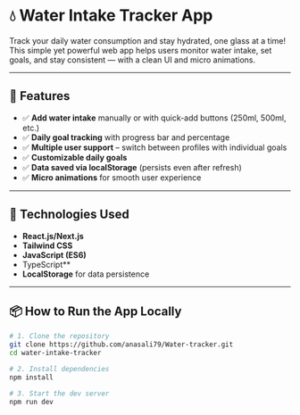 # 💧 Water Intake Tracker App

Track your daily water consumption and stay hydrated, one glass at a time!
This simple yet powerful web app helps users monitor water intake, set goals, and stay consistent — with a clean UI and micro animations.

---

## 🚀 Features

* ✅ **Add water intake** manually or with quick-add buttons (250ml, 500ml, etc.)
* ✅ **Daily goal tracking** with progress bar and percentage
* ✅ **Multiple user support** – switch between profiles with individual goals
* ✅ **Customizable daily goals**
* ✅ **Data saved via localStorage** (persists even after refresh)
* ✅ **Micro animations** for smooth user experience

---

## 🧠 Technologies Used

* **React.js/Next.js**
* **Tailwind CSS**
* **JavaScript (ES6)**
* TypeScript**
* **LocalStorage** for data persistence

---

## 📦 How to Run the App Locally

```bash
# 1. Clone the repository
git clone https://github.com/anasali79/Water-tracker.git
cd water-intake-tracker

# 2. Install dependencies
npm install

# 3. Start the dev server
npm run dev
```
